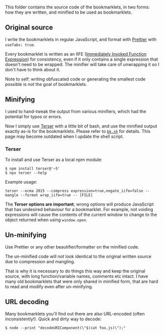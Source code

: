 This folder contains the source code of the bookmarklets, in two forms: how they are written, and minified to be used as bookmarklets.

## Original source

I write the bookmarklets in regular JavaScript, and format with [Prettier](https://prettier.io/) with `useTabs: true`.

Every bookmarklet is written as an IIFE ([Immediately Invoked Function Expression](https://developer.mozilla.org/en-US/docs/Glossary/IIFE)) for consistency, even if it only contains a single expression that doesn't need to be wrapped. The minifier will take care of unwrapping it so I don't have to think about it.

Note to self: writing obfuscated code or generating the smallest code possible is _not_ the goal of bookmarklets.

## Minifying

I used to hand-tweak the output from various minifiers, which had the potential for typos or errors.

Now I simply use [Terser](https://terser.org/) with a little bit of bash, and use the minified output exactly as-is for the bookmarklets. Please refer to [`bk.sh`](./bk.sh) for details. This page may become outdated when I update the shell script.

### Terser

To install and use Terser as a local npm module:

```shell
$ npm install terser@'~5'
$ npx terser --help
```

Example usage:

```shell
terser --ecma 2015 --compress expression=true,negate_iife=false --mangle --format wrap_iife=true -- [FILE]
```

The **Terser options are important**; wrong options will produce JavaScript that has undesired behaviour for a bookmarklet. For example, not voiding expressions will cause the contents of the current window to change to the object returned when using `window.open`.

## Un-minifying

Use Prettier or any other beautifier/formatter on the minified code.

The un-minified code will _not_ look identical to the original written source due to compression and mangling.

That is why it is necessary to do things this way and keep the original source, with long function/variable names, comments etc intact. I have many old bookmarklets that were only shared in minified form, that are hard to read and modify even after un-minifying.

## URL decoding

Many bookmarklets you'll find out there are also URL-encoded (often inconsistently!). Quick and dirty way to decode:

```shell
$ node --print "decodeURIComponent(\"$(cat foo.js)\");"
```
